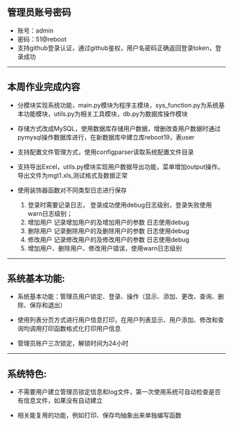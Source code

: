 ## 管理员账号密码
 - 账号：admin
 - 密码：51@reboot
 - 支持github登录认证，通过github鉴权，用户名密码正确返回登录token，登录成功

-------------------------------------
## 本周作业完成内容
- 分模块实现系统功能，main.py模块为程序主模块，sys_function.py为系统基本功能模块，utils.py为相关工具模块，db.py为数据库操作模块

- 存储方式改成MySQL，使用数据库存储用户数据，增删改查用户数据时通过pymysql操作数据库进行，在新数据库中建立库reboot19，表user

- 支持配置文件管理方式，使用configparser读取系统配置文件目录

- 支持导出Excel，utils.py模块实现用户数据导出功能，菜单增加output操作。导出文件为mgt1.xls,测试格式及数据正常

- 使用装饰器函数对不同类型日志进行保存
  1. 登录时需要记录日志， 登录成功使用debug日志级别，登录失败使用warn日志级别；
  2. 增加用户 记录增加用户的及增加用户的参数 日志使用debug
  3. 删除用户 记录删除用户的及删除用户的参数 日志使用debug
  4. 修改用户 记录修改用户的及修改用户的参数 日志使用debug
  5. 增加用户、删除用户、修改用户错误，使用warn日志级别

-------------------------------------
## 系统基本功能:
- 系统基本功能：管理员用户锁定、登录、操作（显示、添加、更改、查询、删除、保存和退出）

- 使用列表分页方式进行用户信息打印，在用户列表显示、用户添加、修改和查询均调用打印函数格式化打印用户信息

- 管理员账户三次锁定，解锁时间为24小时

---------------------------------------
## 系统特色:
- 不需要用户建立管理员锁定信息和log文件，第一次使用系统可自动检查是否有信息文件，如果没有自动建立

- 相关能复用的功能，例如打印、保存均抽象出来单独编写函数

